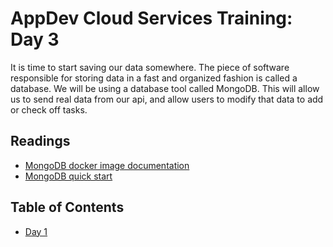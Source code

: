 # AppDev Cloud Services Training: Day 3

It is time to start saving our data somewhere. The piece of software responsible
for storing data in a fast and organized fashion is called a database. We will
be using a database tool called MongoDB. This will allow us to send real data
from our api, and allow users to modify that data to add or check off tasks.

## Readings

* [MongoDB docker image documentation](https://docs.docker.com/samples/library/mongo/)
* [MongoDB quick start](http://mongodb.github.io/node-mongodb-native/2.2/quick-start/quick-start/)

## Table of Contents

* [Day 1][day1]

[day1]: https://github.com/GrinnellAppDev/cloud-services-training/TODO_ADD_DAY_ONE
